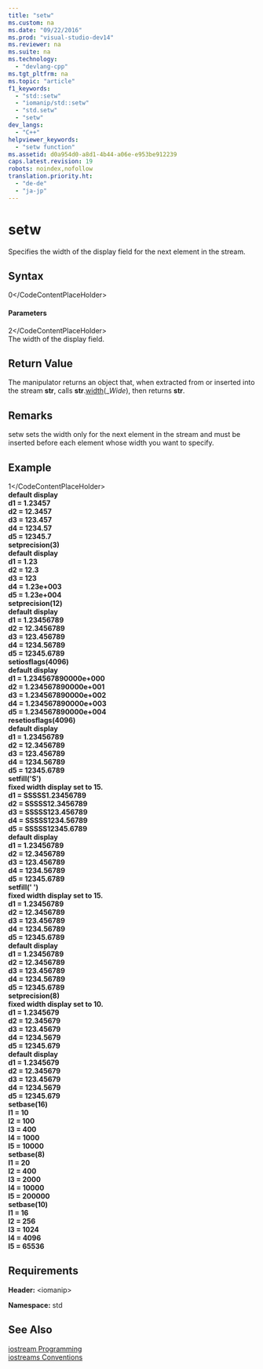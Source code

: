 ```yaml
---
title: "setw"
ms.custom: na
ms.date: "09/22/2016"
ms.prod: "visual-studio-dev14"
ms.reviewer: na
ms.suite: na
ms.technology: 
  - "devlang-cpp"
ms.tgt_pltfrm: na
ms.topic: "article"
f1_keywords: 
  - "std::setw"
  - "iomanip/std::setw"
  - "std.setw"
  - "setw"
dev_langs: 
  - "C++"
helpviewer_keywords: 
  - "setw function"
ms.assetid: d0a954d0-a8d1-4b44-a06e-e953be912239
caps.latest.revision: 19
robots: noindex,nofollow
translation.priority.ht: 
  - "de-de"
  - "ja-jp"
---
```

# setw
Specifies the width of the display field for the next element in the stream.  
  
## Syntax  
  
<CodeContentPlaceHolder>0\</CodeContentPlaceHolder>  
#### Parameters  
 <CodeContentPlaceHolder>2\</CodeContentPlaceHolder>  
 The width of the display field.  
  
## Return Value  
 The manipulator returns an object that, when extracted from or inserted into the stream **str**, calls **str**.[width](../vs140/ios_base--width.md)(_*Wide*), then returns **str**.  
  
## Remarks  
 setw sets the width only for the next element in the stream and must be inserted before each element whose width you want to specify.  
  
## Example  
  
<CodeContentPlaceHolder>1\</CodeContentPlaceHolder>  
  **default display**  
**d1 = 1.23457**  
**d2 = 12.3457**  
**d3 = 123.457**  
**d4 = 1234.57**  
**d5 = 12345.7**  
**setprecision(3)**  
**default display**  
**d1 = 1.23**  
**d2 = 12.3**  
**d3 = 123**  
**d4 = 1.23e+003**  
**d5 = 1.23e+004**  
**setprecision(12)**  
**default display**  
**d1 = 1.23456789**  
**d2 = 12.3456789**  
**d3 = 123.456789**  
**d4 = 1234.56789**  
**d5 = 12345.6789**  
**setiosflags(4096)**  
**default display**  
**d1 = 1.234567890000e+000**  
**d2 = 1.234567890000e+001**  
**d3 = 1.234567890000e+002**  
**d4 = 1.234567890000e+003**  
**d5 = 1.234567890000e+004**  
**resetiosflags(4096)**  
**default display**  
**d1 = 1.23456789**  
**d2 = 12.3456789**  
**d3 = 123.456789**  
**d4 = 1234.56789**  
**d5 = 12345.6789**  
**setfill('S')**  
**fixed width display set to 15.**  
**d1 = SSSSS1.23456789**  
**d2 = SSSSS12.3456789**  
**d3 = SSSSS123.456789**  
**d4 = SSSSS1234.56789**  
**d5 = SSSSS12345.6789**  
**default display**  
**d1 = 1.23456789**  
**d2 = 12.3456789**  
**d3 = 123.456789**  
**d4 = 1234.56789**  
**d5 = 12345.6789**  
**setfill(' ')**  
**fixed width display set to 15.**  
**d1 =      1.23456789**  
**d2 =      12.3456789**  
**d3 =      123.456789**  
**d4 =      1234.56789**  
**d5 =      12345.6789**  
**default display**  
**d1 = 1.23456789**  
**d2 = 12.3456789**  
**d3 = 123.456789**  
**d4 = 1234.56789**  
**d5 = 12345.6789**  
**setprecision(8)**  
**fixed width display set to 10.**  
**d1 =  1.2345679**  
**d2 =  12.345679**  
**d3 =  123.45679**  
**d4 =  1234.5679**  
**d5 =  12345.679**  
**default display**  
**d1 = 1.2345679**  
**d2 = 12.345679**  
**d3 = 123.45679**  
**d4 = 1234.5679**  
**d5 = 12345.679**  
**setbase(16)**  
**l1 = 10**  
**l2 = 100**  
**l3 = 400**  
**l4 = 1000**  
**l5 = 10000**  
**setbase(8)**  
**l1 = 20**  
**l2 = 400**  
**l3 = 2000**  
**l4 = 10000**  
**l5 = 200000**  
**setbase(10)**  
**l1 = 16**  
**l2 = 256**  
**l3 = 1024**  
**l4 = 4096**  
**l5 = 65536**   
## Requirements  
 **Header:** \<iomanip>  
  
 **Namespace:** std  
  
## See Also  
 [iostream Programming](../vs140/iostream-programming.md)   
 [iostreams Conventions](../vs140/iostreams-conventions.md)